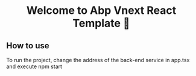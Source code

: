 <h1 align="center">Welcome to Abp Vnext React Template 👋</h1>

## How to use

To run the project, change the address of the back-end service in app.tsx and execute npm start


